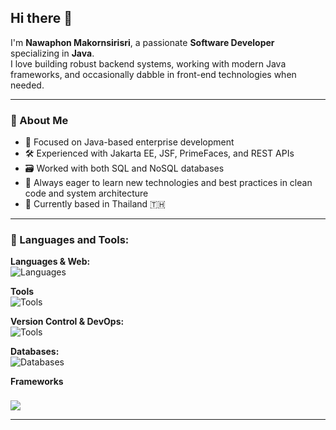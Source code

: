 ## Hi there 👋

I'm **Nawaphon Makornsirisri**, a passionate **Software Developer** specializing in **Java**.  
I love building robust backend systems, working with modern Java frameworks, and occasionally dabble in front-end technologies when needed.

---

### 💼 About Me
- 🔧 Focused on Java-based enterprise development
- 🛠️ Experienced with Jakarta EE, JSF, PrimeFaces, and REST APIs
- 🗃️ Worked with both SQL and NoSQL databases
- 🧠 Always eager to learn new technologies and best practices in clean code and system architecture
- 📌 Currently based in Thailand 🇹🇭

---

### 🧰 Languages and Tools:

<p align="left">

  <!-- Programming Languages & Web -->
  <strong>Languages & Web:</strong><br/>
  <img src="https://skillicons.dev/icons?i=java,python,html,css,javascript&theme=light" alt="Languages" />
  <!-- Tools -->
  <strong>Tools</strong><br/>
  <img src="https://skillicons.dev/icons?i=postman,eclipse,idea&theme=light" alt="Tools" />
  <br/>

  <strong>Version Control & DevOps:</strong><br/>
  <img src="https://skillicons.dev/icons?i=git,docker&theme=light" alt="Tools" />
  <br/>

  <!-- Databases -->
  <strong>Databases:</strong><br/>
  <img src="https://skills.syvixor.com/api/icons?i=mysql,postgres,mongodb,sqlite,redis,cassandra,oracle&theme=light" alt="Databases"/>
  <br/>
  <!-- Frameworks / Platforms -->
  <strong>Frameworks</strong><br/>

  <!-- Jakarta EE icon -->
  <span style="display: inline-flex; align-items: center; gap: 12px; margin-top: 8px;">
    <img src="https://skills.syvixor.com/api/icons?i=jakartaee,spring&theme=light"/>
  </span>

</p>

---
